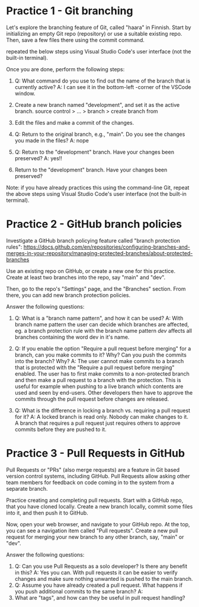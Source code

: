 # Practice 1 - Git branching
Let's explore the branching feature of Git, called "haara" in Finnish. Start by initializing an empty Git
repo (repository) or use a suitable existing repo. Then, save a few files there using the commit command.

repeated the below steps using Visual Studio Code's user interface (not the built-in terminal).

Once you are done, perform the following steps:

1.  Q: What command do you use to find out the name of the branch that is currently active?
    A: I can see it in the bottom-left -corner of the VSCode window.

2.  Create a new branch named "development", and set it as the active branch.
    source control > ... > branch > create branch from
    
3. Edit the files and make a commit of the changes.

4.  Q: Return to the original branch, e.g., "main". Do you see the changes you made in the files? 
    A: nope
    
5.  Q: Return to the "development" branch. Have your changes been preserved?
    A: yes!!

5. Return to the "development" branch. Have your changes been preserved?

Note: if you have already practices this using the command-line Git, repeat the above steps using Visual Studio Code's user interface (not the built-in terminal).

# Practice 2 - GitHub branch policies

Investigate a GitHub branch policying feature called "branch protection rules":
https://docs.github.com/en/repositories/configuring-branches-and-merges-in-your-repository/managing-protected-branches/about-protected-branches

Use an existing repo on GitHub, or create a new one for this practice. Create at least two branches into the repo, say "main" and "dev".

Then, go to the repo's "Settings" page, and the "Branches" section. From there, you can add new branch protection policies.

Answer the following questions:

1.  Q: What is a "branch name pattern", and how it can be used?
    A: With branch name pattern the user can decide which branches are affected, eg. a branch protection rule with the branch name pattern *dev* affects all branches containing the word dev in it's name.

2.  Q: If you enable the option "Require a pull request before merging" for a branch, can you make commits to it? Why? Can you push the commits into the branch? Why?
    A: The user cannot make commits to a branch that is protected with the "Require a pull request before merging" enabled. The user has to first make commits to a non-protected branch and then make a pull request to a branch with the protection. This is useful for example when pushing to a live branch which contents are used and seen by end-users. Other developers then have to approve the commits through the pull request before changes are released. 

3.  Q: What is the difference in locking a branch vs. requiring a pull request for it?
    A: A locked branch is read only. Nobody can make changes to it. A branch that requires a pull request just requires others to approve commits before they are pushed to it. 

# Practice 3 - Pull Requests in GitHub

Pull Requests or "PRs" (also merge requests) are a feature in Git based version control systems, including GitHub.
Pull Requests allow asking other team members for feedback on code coming in to the system from a separate branch.

Practice creating and completing pull requests. Start with a GitHub repo, that you have cloned locally. Create
a new branch locally, commit some files into it, and then push it to GitHub.

Now, open your web browser, and navigate to your GitHub repo. At the top, you can see a navigation item called "Pull requests".
Create a new pull request for merging your new branch to any other branch, say, "main" or "dev".

Answer the following questions:

1.  Q: Can you use Pull Requests as a solo developer? Is there any benefit in this?
    A: Yes you can. With pull requests it can be easier to verify changes and make sure nothing unwanted is pushed to the main branch.
2.  Q: Assume you have already created a pull request. What happens if you push additional commits to the same  branch?
    A: 
3. What are "tags", and how can they be useful in pull request handling?

